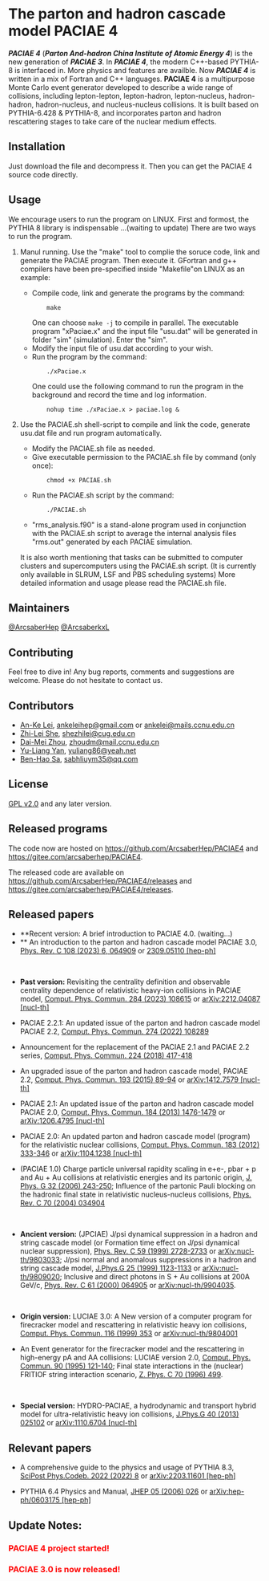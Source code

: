 <!-- This is a README file for usage of PACIAE.
     Written by Markdown language.
                 By Anke at UiO on 31/07/2024 
                                               
                    Last updated on 31/07/2024 
 -->

# The parton and hadron cascade model PACIAE 4

 ***PACIAE 4*** (***Parton And-hadron China Institute of Atomic Energy 4***) is the new generation of ***PACIAE 3***. In ***PACIAE 4***, the modern C++-based PYTHIA-8 is interfaced in. More physics and features are availble. Now ***PACIAE 4*** is written in a mix of Fortran and C++ languages. ****PACIAE 4**** is a multipurpose Monte Carlo event generator developed to describe a wide range of collisions, including lepton-lepton, lepton-hadron, lepton-nucleus, hadron-hadron, hadron-nucleus, and nucleus-nucleus collisions. It is built based on PYTHIA-6.428 & PYTHIA-8, and incorporates parton and hadron rescattering stages to take care of the nuclear medium effects. 

## Installation

Just download the file and decompress it. Then you can get the PACIAE 4 source code directly.

## Usage

We encourage users to run the program on LINUX.
First and formost, the PYTHIA 8 library is indispensable
...(waiting to update)
There are two ways to run the program.
 1. Manul running. Use the "make" tool to complie the soruce code, link and generate the PACIAE program. Then execute it. GFortran and g++ compilers have been pre-specified inside "Makefile"on LINUX as an example:
    - Compile code, link and generate the programs by the command:
        ```
            make
        ```
        One can choose `make -j` to compile in parallel. The executable program "xPaciae.x" and the input file "usu.dat" will be generated in folder "sim" (simulation). Enter the "sim".
    - Modify the input file of usu.dat according to your wish.
    - Run the program by the command:
        ```
            ./xPaciae.x
        ```
      One could use the following command to run the program in the background and record the time and log information.
        ```
            nohup time ./xPaciae.x > paciae.log &
        ```
 2. Use the PACIAE.sh shell-script to compile and link the code, generate usu.dat file and run program automatically.
    - Modify the PACIAE.sh file as needed.
    - Give executable permission to the PACIAE.sh file by command (only once):
        ```
            chmod +x PACIAE.sh
        ```
    - Run the PACIAE.sh script by the command:
        ```
            ./PACIAE.sh
        ```
    -  "rms_analysis.f90" is a stand-alone program used in conjunction with the PACIAE.sh script to average the internal analysis files  "rms.out" generated by each PACIAE simulation.

    It is also worth mentioning that tasks can be submitted to computer clusters and supercomputers using the PACIAE.sh script. (It is currently only available in SLRUM, LSF and PBS scheduling systems) More detailed information and usage please read the PACIAE.sh file.

## Maintainers

[@ArcsaberHep](https://github.com/ArcsaberHep)
[@ArcsaberkxL](https://github.com/ArcsaberkxL)

## Contributing

Feel free to dive in! Any bug reports, comments and suggestions are welcome. Please do not hesitate to contact us.

## Contributors

 - [An-Ke Lei](https://inspirehep.net/authors/1965068), ankeleihep@gmail.com or ankelei@mails.ccnu.edu.cn <!-- Key Laboratory of Quark and Lepton Physics (MOE) and Institute of Particle Physics, Central China Normal University, Wuhan 430079, China. -->
 - [Zhi-Lei She](https://inspirehep.net/authors/1903611), shezhilei@cug.edu.cn <!-- School of Mathematical and Physical Sciences, Wuhan Textile University, Wuhan 430200, China --> 
 - [Dai-Mei Zhou](https://inspirehep.net/authors/1030208), zhoudm@mail.ccnu.edu.cn <!-- Key Laboratory of Quark and Lepton Physics (MOE) and Institute of Particle Physics, Central China Normal University, Wuhan 430079, China. -->
 - [Yu-Liang Yan](https://inspirehep.net/authors/1051028), yuliang86@yeah.net <!-- China Institute of Atomic Energy, P.O. Box 275 (10), Beijing, 102413,China. -->
 - [Ben-Hao Sa](https://inspirehep.net/authors/990834), sabhliuym35@qq.com <!-- China Institute of Atomic Energy, P.O. Box 275 (10), Beijing, 102413,China. -->

## License

[GPL v2.0](LICENSE) and any later version.

## Released programs

The code now are hosted on https://github.com/ArcsaberHep/PACIAE4 and https://gitee.com/arcsaberhep/PACIAE4.
<br/>

The released code are available on https://github.com/ArcsaberHep/PACIAE4/releases and https://gitee.com/arcsaberhep/PACIAE4/releases.

## Released papers

 - **Recent version: A brief introduction to PACIAE 4.0. (waiting...)
 - ** An introduction to the parton and hadron cascade model PACIAE 3.0, [Phys. Rev. C 108 (2023) 6, 064909](https://journals.aps.org/prc/abstract/10.1103/PhysRevC.108.064909) or [2309.05110 [hep-ph]](https://arxiv.org/abs/2309.05110)
<br/>

 - **Past version:** Revisiting the centrality definition and observable centrality dependence of relativistic heavy-ion collisions in PACIAE model, [Comput. Phys. Commun. 284 (2023) 108615](https://doi.org/10.1016/j.cpc.2022.108615) or [arXiv:2212.04087 [nucl-th]](https://doi.org/10.48550/arXiv.2212.04087)

 - PACIAE 2.2.1: An updated issue of the parton and hadron cascade model PACIAE 2.2, [Comput. Phys. Commun. 274 (2022) 108289](https://doi.org/10.1016/j.cpc.2022.108289) <!-- or [arXiv: [nucl-th]](https://doi.org/) -->

 - Announcement for the replacement of the PACIAE 2.1 and PACIAE 2.2 series, [Comput. Phys. Commun. 224 (2018) 417-418](https://doi.org/10.1016/j.cpc.2017.10.006) <!-- or [arXiv: [nucl-th]](https://doi.org/) -->

 - An upgraded issue of the parton and hadron cascade model, PACIAE 2.2, [Comput. Phys. Commun. 193 (2015) 89-94](https://doi.org/10.1016/j.cpc.2015.01.022) or [arXiv:1412.7579 [nucl-th]](https://doi.org/10.48550/arXiv.1412.7579)

 - PACIAE 2.1: An updated issue of the parton and hadron cascade model PACIAE 2.0, [Comput. Phys. Commun. 184 (2013) 1476-1479](https://doi.org/10.1016/j.cpc.2012.12.026) or [arXiv:1206.4795 [nucl-th]](https://doi.org/10.48550/arXiv.1206.4795)

 - PACIAE 2.0: An updated parton and hadron cascade model (program) for the relativistic nuclear collisions, [Comput. Phys. Commun. 183 (2012) 333-346](https://doi.org/10.1016/j.cpc.2011.08.021) or [arXiv:1104.1238 [nucl-th]](https://doi.org/10.48550/arXiv.1104.1238)

 - (PACIAE 1.0) Charge particle universal rapidity scaling in e+e-, pbar + p and Au + Au collisions at relativistic energies and its partonic origin, [J. Phys. G 32 (2006) 243-250](https://doi.org/10.1088/0954-3899/32/3/001); Influence of the partonic Pauli blocking on the hadronic final state in relativistic nucleus-nucleus collisions, [Phys. Rev. C 70 (2004) 034904](https://doi.org/10.1103/PhysRevC.70.034904)
<br/>

 - **Ancient version:** (JPCIAE) J/psi dynamical suppression in a hadron and string cascade model (or Formation time effect on J/psi dynamical nuclear suppression), [Phys. Rev. C 59 (1999) 2728-2733](https://doi.org/10.1103/PhysRevC.59.2728) or [arXiv:nucl-th/9803033](https://arxiv.org/abs/nucl-th/9803033); J/psi normal and anomalous suppressions in a hadron and string cascade model, [J.Phys.G 25 (1999) 1123-1133](https://doi.org/10.1088/0954-3899/25/6/302) or [arXiv:nucl-th/9809020](https://arxiv.org/abs/nucl-th/9809020); Inclusive and direct photons in S + Au collisions at 200A GeV/c, [Phys. Rev. C 61 (2000) 064905](https://doi.org/10.1103/PhysRevC.61.064905) or [arXiv:nucl-th/9904035](https://arxiv.org/abs/nucl-th/9904035).
<br/>

 - **Origin version:** LUCIAE 3.0: A New version of a computer program for firecracker model and rescattering in relativistic heavy ion collisions, [Comput. Phys. Commun. 116 (1999) 353](https://doi.org/10.1016/S0010-4655(98)00138-6) or [arXiv:nucl-th/9804001](https://doi.org/10.48550/arXiv.nucl-th/9804001)

 - An Event generator for the firecracker model and the rescattering in high-energy pA and AA collisions: LUCIAE version 2.0, [Comput. Phys. Commun. 90 (1995) 121-140](https://doi.org/10.1016/0010-4655(95)00066-O); Final state interactions in the (nuclear) FRITIOF string interaction scenario, [Z. Phys. C 70 (1996) 499](https://doi.org/10.1007/s002880050127).
<br/>

 - **Special version:** HYDRO-PACIAE, a hydrodynamic and transport hybrid model for ultra-relativistic heavy ion collisions, [J.Phys.G 40 (2013) 025102](https://doi.org/10.1088/0954-3899/40/2/025102) or [arXiv:1110.6704 [nucl-th]](https://doi.org/10.48550/arXiv.1110.6704)

## Relevant papers

 - A comprehensive guide to the physics and usage of PYTHIA 8.3, [SciPost Phys.Codeb. 2022 (2022) 8](https://scipost.org/10.21468/SciPostPhysCodeb.8) or [arXiv:2203.11601 [hep-ph]](https://arxiv.org/abs/2203.11601)

 - PYTHIA 6.4 Physics and Manual, [JHEP 05 (2006) 026](https://doi.org/10.1088/1126-6708/2006/05/026) or [arXiv:hep-ph/0603175 [hep-ph]](https://doi.org/10.48550/arXiv.hep-ph/0603175)

## Update Notes:

<!----------------------------------------------------------------------------->
### <font color=red> PACIAE 4 project started! </font>

<!----------------------------------------------------------------------------->
### <font color=red> PACIAE 3.0 is now released! </font>
